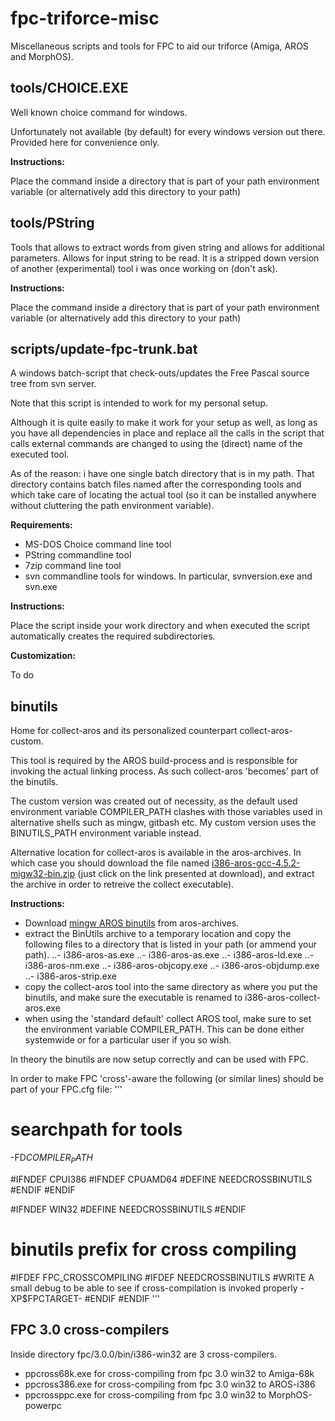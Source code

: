 # fpc-triforce-misc
Miscellaneous scripts and tools for FPC to aid our triforce (Amiga, AROS and MorphOS).


## tools/CHOICE.EXE

Well known choice command for windows.

Unfortunately not available (by default) for every windows version out there. Provided here for convenience only.

**Instructions:**

Place the command inside a directory that is part of your path environment variable (or alternatively add this directory to your path)


## tools/PString 

Tools that allows to extract words from given string and allows for additional parameters. Allows for input string to be read. It is a stripped down version of another (experimental) tool i was once working on (don't ask).

**Instructions:**

Place the command inside a directory that is part of your path environment variable (or alternatively add this directory to your path)


## scripts/update-fpc-trunk.bat

A windows batch-script that check-outs/updates the Free Pascal source tree from svn server.

Note that this script is intended to work for my personal setup.

Although it is quite easily to make it work for your setup as well, as long as you have all dependencies in place and replace all the calls in the script that calls external commands are changed to using the (direct) name of the executed tool.

As of the reason: i have one single batch directory that is in my path. That directory contains batch files named after the corresponding tools and which take care of locating the actual tool (so it can be installed anywhere without cluttering the path environment variable).

**Requirements:**
- MS-DOS Choice command line tool
- PString commandline tool
- 7zip command line tool
- svn commandline tools for windows. In particular, svnversion.exe and svn.exe

**Instructions:**

Place the script inside your work directory and when executed the script automatically creates the required subdirectories.

**Customization:**

To do


## binutils

Home for collect-aros and its personalized counterpart collect-aros-custom.

This tool is required by the AROS build-process and is responsible for invoking the actual linking process. As such collect-aros 'becomes' part of the binutils.

The custom version was created out of necessity, as the default used environment variable COMPILER_PATH clashes with those variables used in alternative shells such as mingw, gitbash etc. My custom version uses the BINUTILS_PATH environment variable instead.

Alternative location for collect-aros is available in the aros-archives. In which case you should download the file named [i386-aros-gcc-4.5.2-migw32-bin.zip](http://archives.aros-exec.org/index.php?function=showfile&file=development/cross/i386-aros-gcc-4.5.2-migw32-bin.zip) (just click on the link presented at download), and extract the archive in order to retreive the collect executable).

**Instructions:**

- Download [mingw AROS binutils](http://archives.aros-exec.org/index.php?function=showfile&file=development/cross/i386-aros-binutils-2.19-1-mingw32-bin.zip) from aros-archives. 
- extract the BinUtils archive to a temporary location and copy the following files to a directory that is listed in your path (or ammend your path).
..- i386-aros-as.exe
..- i386-aros-as.exe
..- i386-aros-ld.exe
..- i386-aros-nm.exe
..- i386-aros-objcopy.exe
..- i386-aros-objdump.exe
..- i386-aros-strip.exe
- copy the collect-aros tool into the same directory as where you put the binutils, and make sure the executable is renamed to i386-aros-collect-aros.exe
- when using the 'standard default' collect AROS tool, make sure to set the environment variable COMPILER_PATH. This can be done either systemwide or for a particular user if you so wish.

In theory the binutils are now setup correctly and can be used with FPC.

In order to make FPC 'cross'-aware the following (or similar lines) should be part of your FPC.cfg file:
'''
# searchpath for tools
-FD$COMPILER_PATH$

#IFNDEF CPUI386
#IFNDEF CPUAMD64
#DEFINE NEEDCROSSBINUTILS
#ENDIF
#ENDIF

#IFNDEF WIN32
#DEFINE NEEDCROSSBINUTILS
#ENDIF

# binutils prefix for cross compiling
#IFDEF FPC_CROSSCOMPILING
#IFDEF NEEDCROSSBINUTILS
#WRITE A small debug to be able to see if cross-compilation is invoked properly
  -XP$FPCTARGET-
#ENDIF
#ENDIF
'''


## FPC 3.0 cross-compilers

Inside directory fpc/3.0.0/bin/i386-win32 are 3 cross-compilers.
- ppcross68k.exe for cross-compiling from fpc 3.0 win32 to Amiga-68k
- ppcross386.exe for cross-compiling from fpc 3.0 win32 to AROS-i386
- ppcrossppc.exe for cross-compiling from fpc 3.0 win32 to MorphOS-powerpc
